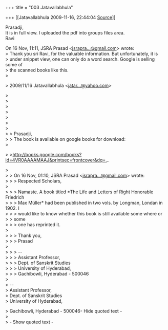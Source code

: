 +++
title = "003 Jatavallabhula"

+++
[[Jatavallabhula	2009-11-16, 22:44:04 [Source](https://groups.google.com/g/bvparishat/c/TN1rd4oX2iQ)]]



Prasadji,  
It is in full view. I uploaded the pdf into groups files area.  
Ravi  

  
On 16 Nov, 11:11, JSRA Prasad \<[jsrapra...@gmail.com]()\> wrote:  
\> Thank you sri Ravi, for the valuable information. But unfortunately, it is  
\> under snippet view, one can only do a word search. Google is selling some of  
\> the scanned books like this.  
\>  

\> 2009/11/16 Jatavallabhula \<[jatar...@yahoo.com]()\>  

\>  
\>  
\>  
\>  
\>  
\>  
\>  
\> \> Prasadji,  
\> \> The book is available on google books for download:  
\>  

\> \><http://books.google.com/books?id=4VR0AAAAMAAJ&printsec=frontcover&dq=.>..  

\>  
\> \> On 16 Nov, 01:10, JSRA Prasad \<[jsrapra...@gmail.com]()\> wrote:  
\> \> \> Respected Scholars,  
\>  
\> \> \> Namaste. A book titled \*The Life and Letters of Right Honorable Friedrich  
\> \> \> Max Müller\* had been published in two vols. by Longman, Londan in 1902. I  
\> \> \> would like to know whether this book is still available some where or  
\> \> some  
\> \> \> one has reprinted it.  
\>  
\> \> \> Thank you,  
\> \> \> Prasad  
\>  
\> \> \> --  
\> \> \> Assistant Professor,  
\> \> \> Dept. of Sanskrit Studies  
\> \> \> University of Hyderabad,  
\> \> \> Gachibowli, Hyderabad - 500046  
\>  
\> --  
\> Assistant Professor,  
\> Dept. of Sanskrit Studies  
\> University of Hyderabad,  

\> Gachibowli, Hyderabad - 500046- Hide quoted text -  
\>  
\> - Show quoted text -

